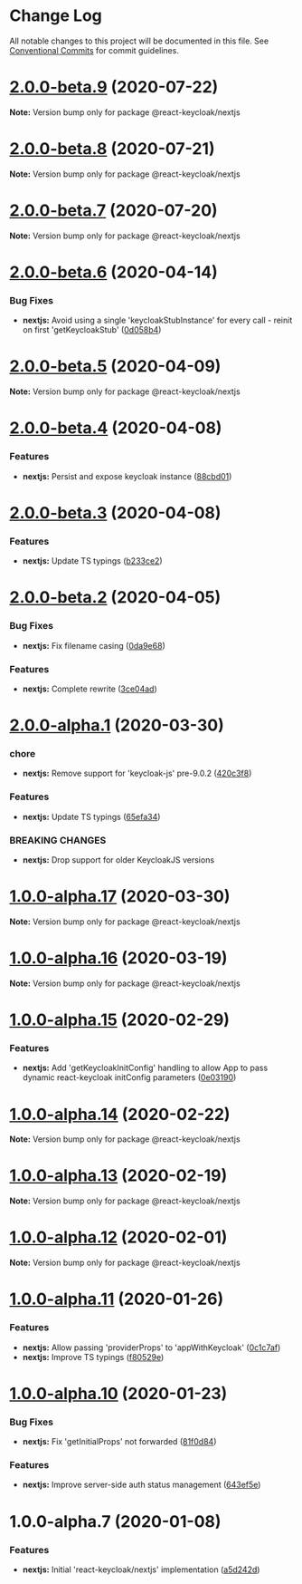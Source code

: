 # Change Log

All notable changes to this project will be documented in this file.
See [Conventional Commits](https://conventionalcommits.org) for commit guidelines.

# [2.0.0-beta.9](https://github.com/panz3r/react-keycloak/compare/@react-keycloak/nextjs@2.0.0-beta.8...@react-keycloak/nextjs@2.0.0-beta.9) (2020-07-22)

**Note:** Version bump only for package @react-keycloak/nextjs





# [2.0.0-beta.8](https://github.com/panz3r/react-keycloak/compare/@react-keycloak/nextjs@2.0.0-beta.7...@react-keycloak/nextjs@2.0.0-beta.8) (2020-07-21)

**Note:** Version bump only for package @react-keycloak/nextjs





# [2.0.0-beta.7](https://github.com/panz3r/react-keycloak/compare/@react-keycloak/nextjs@2.0.0-beta.6...@react-keycloak/nextjs@2.0.0-beta.7) (2020-07-20)

**Note:** Version bump only for package @react-keycloak/nextjs





# [2.0.0-beta.6](https://github.com/panz3r/react-keycloak/compare/@react-keycloak/nextjs@2.0.0-beta.5...@react-keycloak/nextjs@2.0.0-beta.6) (2020-04-14)


### Bug Fixes

* **nextjs:** Avoid using a single 'keycloakStubInstance' for every call - reinit on first 'getKeycloakStub' ([0d058b4](https://github.com/panz3r/react-keycloak/commit/0d058b41f2d469a5281bdf4962088c6daf7f6134))





# [2.0.0-beta.5](https://github.com/panz3r/react-keycloak/compare/@react-keycloak/nextjs@2.0.0-beta.4...@react-keycloak/nextjs@2.0.0-beta.5) (2020-04-09)

**Note:** Version bump only for package @react-keycloak/nextjs





# [2.0.0-beta.4](https://github.com/panz3r/react-keycloak/compare/@react-keycloak/nextjs@2.0.0-beta.3...@react-keycloak/nextjs@2.0.0-beta.4) (2020-04-08)


### Features

* **nextjs:** Persist and expose keycloak instance ([88cbd01](https://github.com/panz3r/react-keycloak/commit/88cbd0145f6d3bd6480706b4609de5dd388deda6))





# [2.0.0-beta.3](https://github.com/panz3r/react-keycloak/compare/@react-keycloak/nextjs@2.0.0-beta.2...@react-keycloak/nextjs@2.0.0-beta.3) (2020-04-08)


### Features

* **nextjs:** Update TS typings ([b233ce2](https://github.com/panz3r/react-keycloak/commit/b233ce29826445d1f5dc89a8b8d82031c08f4cfd))





# [2.0.0-beta.2](https://github.com/panz3r/react-keycloak/compare/@react-keycloak/nextjs@2.0.0-alpha.1...@react-keycloak/nextjs@2.0.0-beta.2) (2020-04-05)


### Bug Fixes

* **nextjs:** Fix filename casing ([0da9e68](https://github.com/panz3r/react-keycloak/commit/0da9e68e2985632a1876f4d6115f2c3e34a95166))


### Features

* **nextjs:** Complete rewrite ([3ce04ad](https://github.com/panz3r/react-keycloak/commit/3ce04adaeb9a1e0523c11a518e621c0c78412eb9))





# [2.0.0-alpha.1](https://github.com/panz3r/react-keycloak/compare/@react-keycloak/nextjs@1.0.0-alpha.17...@react-keycloak/nextjs@2.0.0-alpha.1) (2020-03-30)


### chore

* **nextjs:** Remove support for 'keycloak-js' pre-9.0.2 ([420c3f8](https://github.com/panz3r/react-keycloak/commit/420c3f85ade9929becd5386b515476324826c9c2))


### Features

* **nextjs:** Update TS typings ([65efa34](https://github.com/panz3r/react-keycloak/commit/65efa34226de6692e85dac158b7d5782d7b400ae))


### BREAKING CHANGES

* **nextjs:** Drop support for older KeycloakJS versions





# [1.0.0-alpha.17](https://github.com/panz3r/react-keycloak/compare/@react-keycloak/nextjs@1.0.0-alpha.16...@react-keycloak/nextjs@1.0.0-alpha.17) (2020-03-30)

**Note:** Version bump only for package @react-keycloak/nextjs





# [1.0.0-alpha.16](https://github.com/panz3r/react-keycloak/compare/@react-keycloak/nextjs@1.0.0-alpha.15...@react-keycloak/nextjs@1.0.0-alpha.16) (2020-03-19)

**Note:** Version bump only for package @react-keycloak/nextjs





# [1.0.0-alpha.15](https://github.com/panz3r/react-keycloak/compare/@react-keycloak/nextjs@1.0.0-alpha.14...@react-keycloak/nextjs@1.0.0-alpha.15) (2020-02-29)


### Features

* **nextjs:** Add 'getKeycloakInitConfig' handling to allow App to pass dynamic react-keycloak initConfig parameters ([0e03190](https://github.com/panz3r/react-keycloak/commit/0e03190a5b69d416355ea3afbeb5ae9b969a512f))





# [1.0.0-alpha.14](https://github.com/panz3r/react-keycloak/compare/@react-keycloak/nextjs@1.0.0-alpha.13...@react-keycloak/nextjs@1.0.0-alpha.14) (2020-02-22)

**Note:** Version bump only for package @react-keycloak/nextjs





# [1.0.0-alpha.13](https://github.com/panz3r/react-keycloak/compare/@react-keycloak/nextjs@1.0.0-alpha.12...@react-keycloak/nextjs@1.0.0-alpha.13) (2020-02-19)

**Note:** Version bump only for package @react-keycloak/nextjs





# [1.0.0-alpha.12](https://github.com/panz3r/react-keycloak/compare/@react-keycloak/nextjs@1.0.0-alpha.11...@react-keycloak/nextjs@1.0.0-alpha.12) (2020-02-01)

**Note:** Version bump only for package @react-keycloak/nextjs





# [1.0.0-alpha.11](https://github.com/panz3r/react-keycloak/compare/@react-keycloak/nextjs@1.0.0-alpha.10...@react-keycloak/nextjs@1.0.0-alpha.11) (2020-01-26)


### Features

* **nextjs:** Allow passing 'providerProps' to 'appWithKeycloak' ([0c1c7af](https://github.com/panz3r/react-keycloak/commit/0c1c7af567a5617dc78870af565227b3e22abd8e))
* **nextjs:** Improve TS typings ([f80529e](https://github.com/panz3r/react-keycloak/commit/f80529e06b756abfdcf8b816f1112d46827e1f73))





# [1.0.0-alpha.10](https://github.com/panz3r/react-keycloak/compare/@react-keycloak/nextjs@1.0.0-alpha.9...@react-keycloak/nextjs@1.0.0-alpha.10) (2020-01-23)


### Bug Fixes

* **nextjs:** Fix 'getInitialProps' not forwarded ([81f0d84](https://github.com/panz3r/react-keycloak/commit/81f0d8409623ccabe3bb51bc6e4a7db789579cde))


### Features

* **nextjs:** Improve server-side auth status management ([643ef5e](https://github.com/panz3r/react-keycloak/commit/643ef5eabb4d4bb24f7089d89f09588cb7168729))





# 1.0.0-alpha.7 (2020-01-08)


### Features

* **nextjs:** Initial 'react-keycloak/nextjs' implementation ([a5d242d](https://github.com/panz3r/react-keycloak/commit/a5d242d6da395d175864d0fd5bf4771f796ab4e7))
